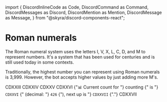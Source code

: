 import {
  DiscordInlineCode as Code,
  DiscordCommand as Command,
  DiscordMessages as Discord,
  DiscordMention as Mention,
  DiscordMessage as Message,
} from "@skyra/discord-components-react";

# Roman numerals

The Roman numeral system uses the letters I, V, X, L, C, D, and M to represent numbers. It's a system that has been used for centuries and is still used today in some contexts.

Traditionally, the highest number you can represent using Roman numerals is 3,999. However, the bot accepts higher values by just adding more M's.

<Discord>
  <Message>CDXXIII</Message>
  <Message>CDXXIV</Message>
  <Message>CDXXV</Message>
  <Message>CDXXVI</Message>
  <Message profile="countr" ephemeral>
    <Command slot="reply" command="/count" />
    {"📊 Current count for "}
    <Mention type="channel">counting</Mention>
    {" is "}
    <Code>CDXXVI</Code>
    {" (decimal: "}
    <Code>426</Code>
    {"), next up is "}
    <Code>CDXXVII</Code>
    {"."}
  </Message>
  <Message>CDXXVII</Message>
</Discord>
